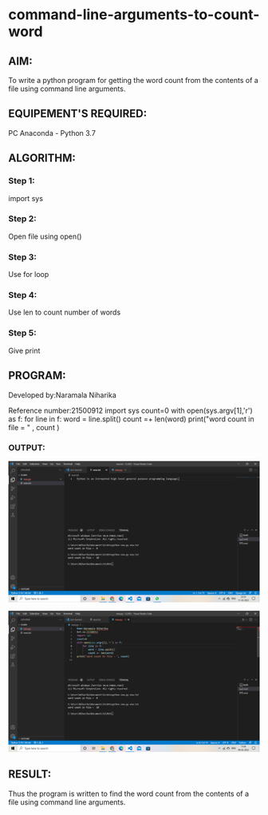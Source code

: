# command-line-arguments-to-count-word
## AIM:
To write a python program for getting the word count from the contents of a file using command line arguments.
## EQUIPEMENT'S REQUIRED: 
PC
Anaconda - Python 3.7
## ALGORITHM: 

### Step 1:
import sys

### Step 2: 
Open file using open()

### Step 3: 
Use for loop

### Step 4:  
Use len to count number of words

### Step 5: 
Give print

## PROGRAM:
Developed by:Naramala Niharika

Reference number:21500912
import sys
count=0
with open(sys.argv[1],'r') as f:
    for line in f:
        word = line.split()
        count =+ len(word)
print("word count in file = " , count )

### OUTPUT:
![Output](https://github.com/naramala-niharika/command-line-arguments-to-count-word/blob/main/1.png?raw=true)

![Output](https://github.com/naramala-niharika/command-line-arguments-to-count-word/blob/main/2.png?raw=true)

## RESULT:
Thus the program is written to find the word count from the contents of a file using command line arguments.
